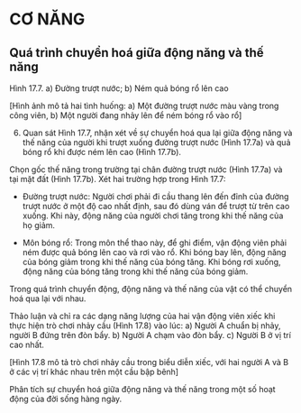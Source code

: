 # CƠ NĂNG

## Quá trình chuyển hoá giữa động năng và thế năng

Hình 17.7. a) Đường trượt nước; b) Ném quả bóng rổ lên cao

[Hình ảnh mô tả hai tình huống: a) Một đường trượt nước màu vàng trong công viên, b) Một người đang nhảy lên để ném bóng rổ vào rổ]

6. Quan sát Hình 17.7, nhận xét về sự chuyển hoá qua lại giữa động năng và thế năng của người khi trượt xuống đường trượt nước (Hình 17.7a) và quả bóng rổ khi được ném lên cao (Hình 17.7b).

Chọn gốc thế năng trong trường tại chân đường trượt nước (Hình 17.7a) và tại mặt đất (Hình 17.7b). Xét hai trường hợp trong Hình 17.7:

- Đường trượt nước: Người chơi phải đi cầu thang lên đến đỉnh của đường trượt nước ở một độ cao nhất định, sau đó dùng ván để trượt từ trên cao xuống. Khi này, động năng của người chơi tăng trong khi thế năng của họ giảm.

- Môn bóng rổ: Trong môn thể thao này, để ghi điểm, vận động viên phải ném được quả bóng lên cao và rơi vào rổ. Khi bóng bay lên, động năng của bóng giảm trong khi thế năng của bóng tăng. Khi bóng rơi xuống, động năng của bóng tăng trong khi thế năng của bóng giảm.

Trong quá trình chuyển động, động năng và thế năng của vật có thể chuyển hoá qua lại với nhau.

Thảo luận và chỉ ra các dạng năng lượng của hai vận động viên xiếc khi thực hiện trò chơi nhảy cầu (Hình 17.8) vào lúc:
a) Người A chuẩn bị nhảy, người B đứng trên đòn bẩy.
b) Người A chạm vào đòn bẩy.
c) Người B ở vị trí cao nhất.

[Hình 17.8 mô tả trò chơi nhảy cầu trong biểu diễn xiếc, với hai người A và B ở các vị trí khác nhau trên một cầu bập bênh]

Phân tích sự chuyển hoá giữa động năng và thế năng trong một số hoạt động của đời sống hàng ngày.